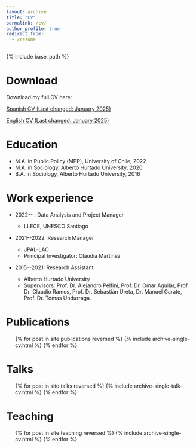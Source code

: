 ```yaml
---
layout: archive
title: "CV"
permalink: /cv/
author_profile: true
redirect_from:
  - /resume
---
```


{% include base_path %}

Download
======

Download my full CV here:                    
<p><a href = "https://https://aotaeguim.github.io/files/CV_AOtaegui_EN.pdf">Spanish CV (Last changed: January 2025)</a></p>
<p><a href = "https://https://aotaeguim.github.io/files/CV_AOtaegui_EN.pdf">English CV (Last changed: January 2025)</a></p>


Education
======
<!--- DPhil in Sociology, University of Oxford, 2024-- --->

* M.A. in Public Policy (MPP), University of Chile, 2022
* M.A. in Sociology, Alberto Hurtado University, 2020
* B.A. in Sociology, Alberto Hurtado University, 2016

Work experience
======
* 2022-- : Data Analysis and Project Manager
  
  * LLECE, UNESCO Santiago

    <!--- Supervisor: [Dr. Georg Lorenz](https://www.uni-leipzig.de/en/profile/mitarbeiter/dr-georg-lorenz) -->
  
* 2021--2022: Research Manager
  
  * JPAL-LAC
  * Principal Investigator: Claudia Martinez
  
* 2015--2021: Research Assistant

  * Alberto Hurtado University
  * Supervisors: Prof. Dr. Alejandro Pelfini, Prof. Dr. Omar Aguilar, Prof. Dr. Claudio Ramos, Prof. Dr. Sebastián Ureta, Dr. Manuel Garate, Prof. Dr. Tomas Undurraga. 

Publications
======
  <ul>{% for post in site.publications reversed %}
    {% include archive-single-cv.html %}
  {% endfor %}</ul>

Talks
======
  <ul>{% for post in site.talks reversed %}
    {% include archive-single-talk-cv.html  %}
  {% endfor %}</ul>

Teaching
======
  <ul>{% for post in site.teaching reversed %}
    {% include archive-single-cv.html %}
  {% endfor %}</ul>
